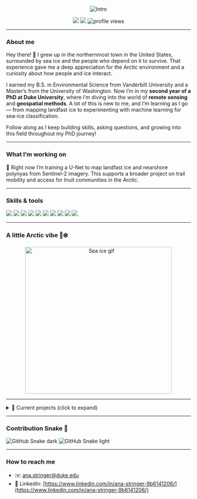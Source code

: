 <!-- Profile Header -->
<p align="center">
  <img src="https://readme-typing-svg.demolab.com?font=Inter&weight=700&size=26&duration=3500&pause=900&color=5FB3FF&center=true&vCenter=true&width=940&lines=Hey+there!+I'm+Ana+Stringer+%F0%9F%8C%8A;Learning+Remote+Sensing+of+Landfast+Ice;Exploring+Earth+Observation+%7C+Geospatial+AI+%7C+Arctic+Coasts" alt="Intro" />
</p>

<p align="center">
  <a href="mailto:ana.stringer@duke.edu"><img src="https://img.shields.io/badge/Email-ana.stringer%40duke.edu-0A66C2?logo=gmail&logoColor=white" /></a>
  <a href="https://www.linkedin.com/in/ana-stringer-9b6141206/"><img src="https://img.shields.io/badge/LinkedIn-0A66C2?logo=linkedin&logoColor=white" /></a>
  <img src="https://komarev.com/ghpvc/?username=amstringer0303&color=5FB3FF" alt="profile views"/>
</p>

---

### About me
Hey there! 👋 I grew up in the northernmost town in the United States, surrounded by sea ice and the people who depend on it to survive. That experience gave me a deep appreciation for the Arctic environment and a curiosity about how people and ice interact.  

I earned my B.S. in Environmental Science from Vanderbilt University and a Master’s from the University of Washington. Now I’m in my **second year of a PhD at Duke University**, where I’m diving into the world of **remote sensing** and **geospatial methods**. A lot of this is new to me, and I’m learning as I go — from mapping landfast ice to experimenting with machine learning for sea-ice classification.  

Follow along as I keep building skills, asking questions, and growing into this field throughout my PhD journey!  

---

### What I’m working on
🧪 Right now I’m training a U-Net to map landfast ice and nearshore polynyas from Sentinel-2 imagery. This supports a broader project on trail mobility and access for Inuit communities in the Arctic.  

---

### Skills & tools
<p>
  <img src="https://img.shields.io/badge/Python-3776AB?logo=python&logoColor=white"/>
  <img src="https://img.shields.io/badge/PyTorch-EE4C2C?logo=pytorch&logoColor=white"/>
  <img src="https://img.shields.io/badge/rasterio-7A9A01"/>
  <img src="https://img.shields.io/badge/geopandas-005F87"/>
  <img src="https://img.shields.io/badge/GDAL-5C2D91"/>
  <img src="https://img.shields.io/badge/Google%20Earth%20Engine-34A853?logo=googleearth&logoColor=white"/>
  <img src="https://img.shields.io/badge/QGIS-589632?logo=qgis&logoColor=white"/>
  <img src="https://img.shields.io/badge/Sentinel--2-3C8DAD"/>
  <img src="https://img.shields.io/badge/PhD-Year_2-blueviolet"/>
  <img src="https://img.shields.io/badge/Focus-Landfast_Ice-lightblue"/>
</p>

---

### A little Arctic vibe 🌊❄️
<p align="center">
  <img src="https://media.giphy.com/media/l0MYEWpv7Ue0RFVaE/giphy.gif" width="400" alt="Sea ice gif"/>
</p>

---

<details>
  <summary>📂 Current projects (click to expand)</summary>
  
  - U-Net for landfast ice + nearshore polynyas  
  - Distance-to-coast rasters  
  - Edge extraction pipeline  
  - Transect-based evaluation  

</details>

---

### Contribution Snake 🐍
![GitHub Snake dark](https://github.com/amstringer0303/amstringer0303/blob/output/github-contribution-grid-snake-dark.svg#gh-dark-mode-only)
![GitHub Snake light](https://github.com/amstringer0303/amstringer0303/blob/output/github-contribution-grid-snake.svg#gh-light-mode-only)

---

### How to reach me
- ✉️ ana.stringer@duke.edu  
- 💼 LinkedIn: [https://www.linkedin.com/in/ana-stringer-9b6141206/](https://www.linkedin.com/in/ana-stringer-9b6141206/)  
